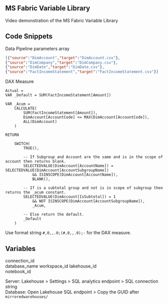## MS Fabric Variable Library

Video demonstration of the MS Fabric Variable Library


## Code Snippets  

Data Pipeline parameters array

```json
[{"source":"DimAccount","target":"DimAccount.csv"},
{"source":"DimCompany","target":"DimCompany.csv"},
{"source":"DimDate","target":"DimDate.csv"},
{"source":"FactIncomeStatement","target":"FactIncomeStatement.csv"}]
```  

DAX Measure  

```DAX
Actual = 
VAR _Default = SUM(FactIncomeStatement[Amount]) 

VAR _Acum = 
    CALCULATE(
        SUM(FactIncomeStatement[Amount]),
        DimAccount[AccountCode] <= MAX(DimAccount[AccountCode]),
        ALL(DimAccount)
    )

RETURN

    SWITCH(
        TRUE(),

        -- If Subgroup and Account are the same and is in the scope of account then returns blank.
        SELECTEDVALUE(DimAccount[AccountName]) = SELECTEDVALUE(DimAccount[AccountSubgroupName]) 
            && ISINSCOPE(DimAccount[AccountName]), 
            BLANK(),

        -- If is a subtotal group and not is in scope of subgroup then returns the _acum constant.
        SELECTEDVALUE(DimAccount[IsSubtotal]) = 1
            && NOT ISINSCOPE(DimAccount[AccountSubgroupName]), 
            _Acum,

        -- Else return the default.
        _Default
    ) 

```  

Use format string `#,0,,.0;(#,0,,.0);-` for the DAX measure.  


## Variables  
connection_id  
database_name
workspace_id
lakehouse_id  
notebook_id  

Server: Lakehouse > Settings > SQL analytics endpoint > SQL connection string  
Database: Open Lakehouse SQL endpoint > Copy the GUID after `mirroredwarehouses/`  
